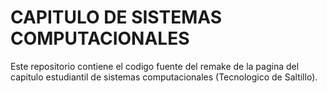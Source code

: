 # CAPITULO DE SISTEMAS COMPUTACIONALES

Este repositorio contiene el codigo fuente del remake de la pagina del capitulo estudiantil de sistemas computacionales (Tecnologico de Saltillo).